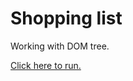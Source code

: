 

# Shopping list


Working with DOM tree.


[Click here to run.](https://kateworks.github.io/shopping-list/)





